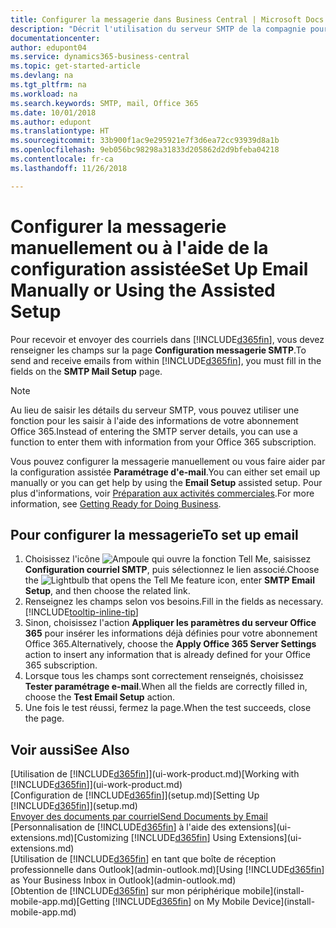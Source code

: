 ```yaml
---
title: Configurer la messagerie dans Business Central | Microsoft Docs
description: "Décrit l'utilisation du serveur SMTP de la compagnie pour envoyer et recevoir des courriels dans Business Central. Décrit également comment utiliser les paramètres du serveur de messagerie créés lors de l'abonnement à Office 365."
documentationcenter: 
author: edupont04
ms.service: dynamics365-business-central
ms.topic: get-started-article
ms.devlang: na
ms.tgt_pltfrm: na
ms.workload: na
ms.search.keywords: SMTP, mail, Office 365
ms.date: 10/01/2018
ms.author: edupont
ms.translationtype: HT
ms.sourcegitcommit: 33b900f1ac9e295921e7f3d6ea72cc93939d8a1b
ms.openlocfilehash: 9eb056bc98298a31833d205862d2d9bfeba04218
ms.contentlocale: fr-ca
ms.lasthandoff: 11/26/2018

---
```

# <a name="set-up-email-manually-or-using-the-assisted-setup"></a><span data-ttu-id="88315-103">Configurer la messagerie manuellement ou à l'aide de la configuration assistée</span><span class="sxs-lookup"><span data-stu-id="88315-103">Set Up Email Manually or Using the Assisted Setup</span></span>
<span data-ttu-id="88315-104">Pour recevoir et envoyer des courriels dans [!INCLUDE[d365fin](includes/d365fin_md.md)], vous devez renseigner les champs sur la page **Configuration messagerie SMTP**.</span><span class="sxs-lookup"><span data-stu-id="88315-104">To send and receive emails from within [!INCLUDE[d365fin](includes/d365fin_md.md)], you must fill in the fields on the **SMTP Mail Setup** page.</span></span>

> [!NOTE]  
>   <span data-ttu-id="88315-105">Au lieu de saisir les détails du serveur SMTP, vous pouvez utiliser une fonction pour les saisir à l'aide des informations de votre abonnement Office 365.</span><span class="sxs-lookup"><span data-stu-id="88315-105">Instead of entering the SMTP server details, you can use a function to enter them with information from your Office 365 subscription.</span></span>

<span data-ttu-id="88315-106">Vous pouvez configurer la messagerie manuellement ou vous faire aider par la configuration assistée **Paramétrage d'e-mail**.</span><span class="sxs-lookup"><span data-stu-id="88315-106">You can either set email up manually or you can get help by using the **Email Setup** assisted setup.</span></span> <span data-ttu-id="88315-107">Pour plus d'informations, voir [Préparation aux activités commerciales](ui-get-ready-business.md).</span><span class="sxs-lookup"><span data-stu-id="88315-107">For more information, see [Getting Ready for Doing Business](ui-get-ready-business.md).</span></span>  

## <a name="to-set-up-email"></a><span data-ttu-id="88315-108">Pour configurer la messagerie</span><span class="sxs-lookup"><span data-stu-id="88315-108">To set up email</span></span>
1. <span data-ttu-id="88315-109">Choisissez l'icône ![Ampoule qui ouvre la fonction Tell Me](media/ui-search/search_small.png "Dites-moi ce que vous voulez faire"), saisissez **Configuration courriel SMTP**, puis sélectionnez le lien associé.</span><span class="sxs-lookup"><span data-stu-id="88315-109">Choose the ![Lightbulb that opens the Tell Me feature](media/ui-search/search_small.png "Tell me what you want to do") icon, enter **SMTP Email Setup**, and then choose the related link.</span></span>
2. <span data-ttu-id="88315-110">Renseignez les champs selon vos besoins.</span><span class="sxs-lookup"><span data-stu-id="88315-110">Fill in the fields as necessary.</span></span> [!INCLUDE[tooltip-inline-tip](includes/tooltip-inline-tip_md.md)]
3. <span data-ttu-id="88315-111">Sinon, choisissez l'action **Appliquer les paramètres du serveur Office 365** pour insérer les informations déjà définies pour votre abonnement Office 365.</span><span class="sxs-lookup"><span data-stu-id="88315-111">Alternatively, choose the **Apply Office 365 Server Settings** action to insert any information that is already defined for your Office 365 subscription.</span></span>
4. <span data-ttu-id="88315-112">Lorsque tous les champs sont correctement renseignés, choisissez **Tester paramétrage e-mail**.</span><span class="sxs-lookup"><span data-stu-id="88315-112">When all the fields are correctly filled in, choose the **Test Email Setup** action.</span></span>
5. <span data-ttu-id="88315-113">Une fois le test réussi, fermez la page.</span><span class="sxs-lookup"><span data-stu-id="88315-113">When the test succeeds, close the page.</span></span>

## <a name="see-also"></a><span data-ttu-id="88315-114">Voir aussi</span><span class="sxs-lookup"><span data-stu-id="88315-114">See Also</span></span>  
<span data-ttu-id="88315-115">[Utilisation de [!INCLUDE[d365fin](includes/d365fin_md.md)]](ui-work-product.md)</span><span class="sxs-lookup"><span data-stu-id="88315-115">[Working with [!INCLUDE[d365fin](includes/d365fin_md.md)]](ui-work-product.md)</span></span>  
<span data-ttu-id="88315-116">[Configuration de [!INCLUDE[d365fin](includes/d365fin_md.md)]](setup.md)</span><span class="sxs-lookup"><span data-stu-id="88315-116">[Setting Up [!INCLUDE[d365fin](includes/d365fin_md.md)]](setup.md)</span></span>  
[<span data-ttu-id="88315-117">Envoyer des documents par courriel</span><span class="sxs-lookup"><span data-stu-id="88315-117">Send Documents by Email</span></span>](ui-how-send-documents-email.md)  
<span data-ttu-id="88315-118">[Personnalisation de [!INCLUDE[d365fin](includes/d365fin_md.md)] à l'aide des extensions](ui-extensions.md)</span><span class="sxs-lookup"><span data-stu-id="88315-118">[Customizing [!INCLUDE[d365fin](includes/d365fin_md.md)] Using Extensions](ui-extensions.md)</span></span>  
<span data-ttu-id="88315-119">[Utilisation de [!INCLUDE[d365fin](includes/d365fin_md.md)] en tant que boîte de réception professionnelle dans Outlook](admin-outlook.md)</span><span class="sxs-lookup"><span data-stu-id="88315-119">[Using [!INCLUDE[d365fin](includes/d365fin_md.md)] as Your Business Inbox in Outlook](admin-outlook.md)</span></span>  
<span data-ttu-id="88315-120">[Obtention de [!INCLUDE[d365fin](includes/d365fin_md.md)] sur mon périphérique mobile](install-mobile-app.md)</span><span class="sxs-lookup"><span data-stu-id="88315-120">[Getting [!INCLUDE[d365fin](includes/d365fin_md.md)] on My Mobile Device](install-mobile-app.md)</span></span>

